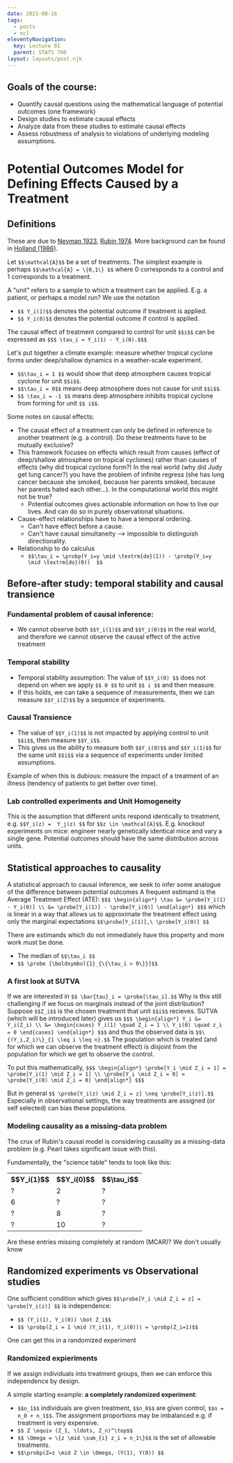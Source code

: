 ```yaml
---
date: 2021-08-16
tags:
  - posts
  - ncl
eleventyNavigation:
  key: Lecture 01
  parent: STATS 700
layout: layouts/post.njk
---
```


## Goals of the course:
* Quantify causal questions using the mathematical language of potential outcomes (one framework)
* Design studies to estimate causal effects 
* Analyze data from these studies to estimate causal effects
* Assess robustness of analysis to violations of underlying modeling assumptions.

# Potential Outcomes Model for Defining Effects Caused by a Treatment
## Definitions

These are due to [Neyman 1923](https://www.jstor.org/stable/2245382), [Rubin 1974](https://drive.google.com/file/d/1jW9kZhwSSAddQJ83IvcEviAnERbsi1Da/view?usp=sharing). More background can be found in [Holland (1986)](https://www.jstor.org/stable/2289064).

Let `$$\mathcal{A}$$` be a set of treatments. The simplest example is perhaps `$$\mathcal{A} = \{0,1\} $$` where 0 corresponds to a control
and 1 corresponds to a treatment. 

A "unit" refers to a sample to which a treatment can be applied. E.g. a patient, or perhaps a model run?
We use the notation
* `$$ Y_i(1)$$` denotes the potential outcome if treatment is applied.
* `$$ Y_i(0)$$` denotes the potential outcome if control is applied.

The causal effect of treatment compared to control for unit `$$i$$` can be expressed as `$$$ \tau_i = Y_i(1) - Y_i(0).$$$`

Let's put together a climate example: measure whether tropical cyclone forms under deep/shallow dynamics in a weather-scale experiment. 
* `$$\tau_i = 1 $$` would show that deep atmosphere causes tropical cyclone for unit `$$i$$`.
* `$$\tau_i = 0$$` means deep atmosphere does not cause for unit `$$i$$`.
* `$$ \tau_i = -1 $$` means deep atmosphere inhibits tropical cyclone from forming for unit `$$ i$$`.

Some notes on causal effects:
* The causal effect of a treatment can only be defined in reference to another treatment (e.g. a control). Do these treatments have to be mutually exclusive?
* This framework focuses on effects which result from causes (effect of deep/shallow atmosphere on tropical cyclones) rather than causes of effects (why did tropical cyclone form?)
In the real world (why did Judy get lung cancer?) you have the problem of infinite regress (she has lung cancer because she smoked, because her parents smoked, because her parents hated each other...).
In the computational world this might not be true?
  * Potential outcomes gives actionable information on how to live our lives. And can do so in purely observational situations.
* Cause-effect relationships have to have a temporal ordering.
  * Can't have effect before a cause.
  * Can't have causal simultaneity --> impossible to distinguish directionality.
* Relationship to do calculus
  * `$$\tau_i = \probp(Y_i=y \mid \textrm{do}(1)) - \probp(Y_i=y \mid \textrm{do}(0))  $$`

## Before-after study: temporal stability and causal transience
### Fundamental problem of causal inference:
* We cannot observe both `$$Y_i(1)$$` and `$$Y_i(0)$$` in the real world, and therefore we cannot observe the causal effect of the active treatment

### Temporal stability
* Temporal stability assumption: The value of `$$Y_i(0) $$` does not depend on when we apply `$$ 0 $$` to unit `$$ i $$` and then measure.
* If this holds, we can take a sequence of measurements, then we can measure `$$Y_i(Z)$$` by a sequence of experiments.

### Causal Transience
* The value of `$$Y_i(1)$$` is not impacted by applying control to unit `$$i$$`, then measure `$$Y_i$$`.
* This gives us the ability to measure both `$$Y_i(0)$$` and `$$Y_i(1)$$` for the same unit `$$i$$` via a sequence of experiments under limited assumptions.

Example of when this is dubious: measure the impact of a treatment of an illness (tendency of patients to get better over time).

### Lab controlled experiments and Unit Homogeneity
This is the assumption that different units respond identically to treatment, e.g. `$$Y_i(z) =  Y_j(z) $$` for `$$z \in \mathcal{A}$$`.
E.g. knockout experiments on mice: engineer nearly genetically identical mice and vary a single gene. Potential outcomes should have the same distribution across units.

## Statistical approaches to causality
A statistical approach to causal inference, we seek to infer some analogue of the difference between potential outcomes
A frequent estimand is the Average Treatment Effect (ATE):
`$$$
\begin{align*}
\tau &= \probe[Y_i(1) - Y_i(0)] \\
&= \probe[Y_i(1)] - \probe[Y_i(0)]
\end{align*}
$$$`
which is linear in a way that allows us to approximate the treatment effect using only the marginal expectations `$$\probe[Y_i(1)],\ \probe[Y_i(0)] $$`

There are estimands which do not immediately have this property and more work must be done.
* The median of `$$\tau_i $$`
* `$$ \probe [\boldsymbol{1}_{\{\tau_i > 0\}}]$$`

### A first look at SUTVA
If we are interested in `$$ \bar{tau}_i = \probe[\tau_i].$$` Why is this still challenging if we focus on marginals instead of the joint distribution?
Suppose `$$Z_i$$` is the chosen treatment that unit `$$i$$` recieves. SUTVA (which will be introduced later) gives us
`$$$
\begin{align*}
Y_i &= Y_i(Z_i) \\
  &= \begin{cases}
      Y_i(1) \quad Z_i = 1 \\
      Y_i(0) \quad z_i = 0
      \end{cases}
\end{align*}
$$$`
and thus the observed data is `$$\{(Y_i,Z_i)\}_{1 \leq i \leq n}.$$` 
The population which is treated (and for which we can observe the treatment effect) is disjoint from the population for which we 
get to observe the control.

To put this mathematically,
`$$$
\begin{align*}
  \probe[Y_i \mid Z_i = 1] = \probe[Y_i(1) \mid Z_i = 1] \\
  \probe[Y_i \mid Z_i = 0] = \probe[Y_i(0) \mid Z_i = 0]
\end{align*}
$$$`

But in general `$$ \probe[Y_i(z) \mid Z_i = z] \neq \probe[Y_i(z)].$$` Especially in observational settings, the way treatments are assigned (or self selected)
can bias these populations. 

### Modeling causality as a missing-data problem
The crux of Rubin's causal model is considering causality as a missing-data problem (e.g. Pearl takes significant issue with this).

Fundamentally, the "science table" tends to look like this:
<table>
  <tr>
    <th>$$Y_i(1)$$</th> <th>$$Y_i(0)$$</th> <th>$$\tau_i$$</th>
  </tr>
  <tr>
    <td>?</td><td>2</td><td>?</td>
  </tr>
  <tr>
    <td>6</td><td>?</td><td>?</td>
  </tr>
  <tr>
    <td>?</td><td>8</td><td>?</td>
  </tr>
  <tr>
    <td>?</td><td>10</td><td>?</td>
  </tr>
</table>

Are these entries missing completely at random (MCAR)? We don't usually know

## Randomized experiments vs Observational studies
One sufficient condition which gives `$$\probe[Y_i \mid Z_i = z] = \probe[Y_i(z)] $$` is independence:
* `$$ (Y_i(1), Y_i(0)) \bot Z_i$$` 
* `$$ \probp(Z_i = 1 \mid (Y_i(1), Y_i(0))) = \probp(Z_i=1)$$`

One can get this in a randomized experiment
### Randomized expieriments
If we assign individuals into treatment groups, then we can enforce this independence by design.

A simple starting example: **a completely randomized experiment**:
* `$$n_1$$` individuals are given treatment, `$$n_0$$` are given control, `$$n = n_0 + n_1$$`. The assignment proportions may be imbalanced e.g. if treatment is very expensive.
* `$$ Z \equiv (Z_1, \ldots, Z_n)^\top$$` 
* `$$ \Omega = \{z \mid \sum_{i} z_i = n_1\}$$` is the set of allowable treatments. 
* `$$\probp(Z=z \mid Z \in \Omega, (Y(1), Y(0)) $$`

